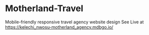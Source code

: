 # Motherland-Travel
Mobile-friendly responsive travel agency website design
See Live at https://kelechi_nwosu-motherland_agency.mdbgo.io/
